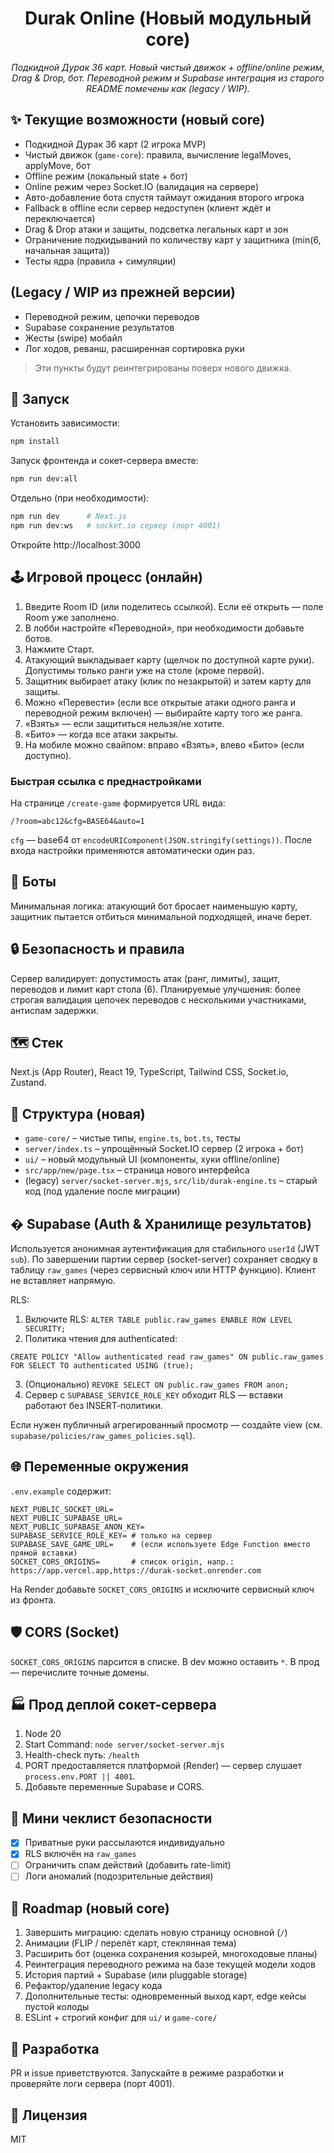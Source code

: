 <div align="center">
<h1>Durak Online (Новый модульный core)</h1>
<p><em>Подкидной Дурак 36 карт. Новый чистый движок + offline/online режим, Drag & Drop, бот. Переводной режим и Supabase интеграция из старого README помечены как (legacy / WIP).</em></p>
</div>

## ✨ Текущие возможности (новый core)

- Подкидной Дурак 36 карт (2 игрока MVP)
- Чистый движок (`game-core`): правила, вычисление legalMoves, applyMove, бот
- Offline режим (локальный state + бот)
- Online режим через Socket.IO (валидация на сервере)
- Авто-добавление бота спустя таймаут ожидания второго игрока
- Fallback в offline если сервер недоступен (клиент ждёт и переключается)
- Drag & Drop атаки и защиты, подсветка легальных карт и зон
- Ограничение подкидываний по количеству карт у защитника (min(6, начальная защита))
- Тесты ядра (правила + симуляции)

## (Legacy / WIP из прежней версии)
- Переводной режим, цепочки переводов
- Supabase сохранение результатов
- Жесты (swipe) мобайл
- Лог ходов, реванш, расширенная сортировка руки

> Эти пункты будут реинтегрированы поверх нового движка.

## 🚀 Запуск

Установить зависимости:
```bash
npm install
```

Запуск фронтенда и сокет-сервера вместе:
```bash
npm run dev:all
```

Отдельно (при необходимости):
```bash
npm run dev      # Next.js
npm run dev:ws   # socket.io сервер (порт 4001)
```

Откройте http://localhost:3000

## 🕹 Игровой процесс (онлайн)
1. Введите Room ID (или поделитесь ссылкой). Если её открыть — поле Room уже заполнено.
2. В лобби настройте «Переводной», при необходимости добавьте ботов.
3. Нажмите Старт.
4. Атакующий выкладывает карту (щелчок по доступной карте руки). Допустимы только ранги уже на столе (кроме первой).
5. Защитник выбирает атаку (клик по незакрытой) и затем карту для защиты.
6. Можно «Перевести» (если все открытые атаки одного ранга и переводной режим включен) — выбирайте карту того же ранга.
7. «Взять» — если защититься нельзя/не хотите.
8. «Бито» — когда все атаки закрыты.
9. На мобиле можно свайпом: вправо «Взять», влево «Бито» (если доступно).

### Быстрая ссылка с преднастройками
На странице `/create-game` формируется URL вида:
```
/?room=abc12&cfg=BASE64&auto=1
```
`cfg` — base64 от `encodeURIComponent(JSON.stringify(settings))`. После входа настройки применяются автоматически один раз.

## 🧠 Боты
Минимальная логика: атакующий бот бросает наименьшую карту, защитник пытается отбиться минимальной подходящей, иначе берет.

## 🔒 Безопасность и правила
Сервер валидирует: допустимость атак (ранг, лимиты), защит, переводов и лимит карт стола (6).
Планируемые улучшения: более строгая валидация цепочек переводов с несколькими участниками, антиспам задержки.

## 🗺 Стек
Next.js (App Router), React 19, TypeScript, Tailwind CSS, Socket.io, Zustand.

## 📂 Структура (новая)
- `game-core/` – чистые типы, `engine.ts`, `bot.ts`, тесты
- `server/index.ts` – упрощённый Socket.IO сервер (2 игрока + бот)
- `ui/` – новый модульный UI (компоненты, хуки offline/online)
- `src/app/new/page.tsx` – страница нового интерфейса
- (legacy) `server/socket-server.mjs`, `src/lib/durak-engine.ts` – старый код (под удаление после миграции)

## � Supabase (Auth & Хранилище результатов)
Используется анонимная аутентификация для стабильного `userId` (JWT `sub`). По завершении партии сервер (socket-server) сохраняет сводку в таблицу `raw_games` (через сервисный ключ или HTTP функцию). Клиент не вставляет напрямую.

RLS:
1. Включите RLS: `ALTER TABLE public.raw_games ENABLE ROW LEVEL SECURITY;`
2. Политика чтения для authenticated:
```
CREATE POLICY "Allow authenticated read raw_games" ON public.raw_games
FOR SELECT TO authenticated USING (true);
```
3. (Опционально) `REVOKE SELECT ON public.raw_games FROM anon;`
4. Сервер с `SUPABASE_SERVICE_ROLE_KEY` обходит RLS — вставки работают без INSERT‑политики.

Если нужен публичный агрегированный просмотр — создайте view (см. `supabase/policies/raw_games_policies.sql`).

## 🌐 Переменные окружения
`.env.example` содержит:
```
NEXT_PUBLIC_SOCKET_URL=
NEXT_PUBLIC_SUPABASE_URL=
NEXT_PUBLIC_SUPABASE_ANON_KEY=
SUPABASE_SERVICE_ROLE_KEY= # только на сервер
SUPABASE_SAVE_GAME_URL=    # (если используете Edge Function вместо прямой вставки)
SOCKET_CORS_ORIGINS=       # список origin, напр.: https://app.vercel.app,https://durak-socket.onrender.com
```
На Render добавьте `SOCKET_CORS_ORIGINS` и исключите сервисный ключ из фронта.

## 🛡 CORS (Socket)
`SOCKET_CORS_ORIGINS` парсится в списке. В dev можно оставить `*`. В прод — перечислите точные домены.

## 🏭 Прод деплой сокет-сервера
1. Node 20
2. Start Command: `node server/socket-server.mjs`
3. Health-check путь: `/health`
4. PORT предоставляется платформой (Render) — сервер слушает `process.env.PORT || 4001`.
5. Добавьте переменные Supabase и CORS.

## 🔐 Мини чеклист безопасности
- [x] Приватные руки рассылаются индивидуально
- [x] RLS включён на `raw_games`
- [ ] Ограничить спам действий (добавить rate-limit)
- [ ] Логи аномалий (подозрительные действия)

## 🔄 Roadmap (новый core)
1. Завершить миграцию: сделать новую страницу основной (`/`)
2. Анимации (FLIP / перелёт карт, стеклянная тема)
3. Расширить бот (оценка сохранения козырей, многоходовые планы)
4. Реинтеграция переводного режима на базе текущей модели ходов
5. История партий + Supabase (или pluggable storage)
6. Рефактор/удаление legacy кода
7. Дополнительные тесты: одновременный выход карт, edge кейсы пустой колоды
8. ESLint + строгий конфиг для `ui/` и `game-core/`

## 🐛 Разработка
PR и issue приветствуются. Запускайте в режиме разработки и проверяйте логи сервера (порт 4001).

## 📜 Лицензия
MIT

